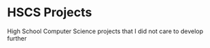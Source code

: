 HSCS Projects
=============

High School Computer Science projects that I did not care to develop further